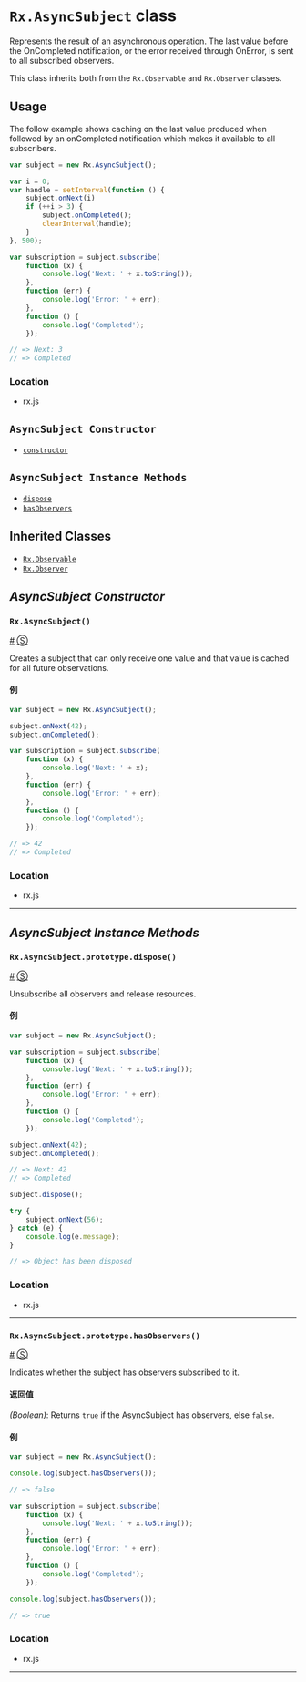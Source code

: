 # `Rx.AsyncSubject` class #

Represents the result of an asynchronous operation.  The last value before the OnCompleted notification, or the error received through OnError, is sent to all subscribed observers.

This class inherits both from the `Rx.Observable` and `Rx.Observer` classes.

## Usage ##

The follow example shows caching on the last value produced when followed by an onCompleted notification which makes it available to all subscribers.

```js
var subject = new Rx.AsyncSubject();

var i = 0;
var handle = setInterval(function () {
	subject.onNext(i)
	if (++i > 3) {
		subject.onCompleted();
		clearInterval(handle);
	}
}, 500);

var subscription = subject.subscribe(
    function (x) {
        console.log('Next: ' + x.toString());
    },
    function (err) {
        console.log('Error: ' + err);
    },
    function () {
        console.log('Completed');
    });

// => Next: 3
// => Completed
```

### Location

- rx.js

## `AsyncSubject Constructor` ##
- [`constructor`](#rxasyncsubject)

## `AsyncSubject Instance Methods` ##
- [`dispose`](#rxasyncsubjectprototypedispose)
- [`hasObservers`](#rxasyncsubjectprototypehasobservers)

## Inherited Classes ##
- [`Rx.Observable`](https://github.com/Reactive-Extensions/RxJS/blob/master/doc/core/observable.md)
- [`Rx.Observer`](https://github.com/Reactive-Extensions/RxJS/blob/master/doc/core/observer.md)

## _AsyncSubject Constructor_ ##

### <a id="rxasyncsubject"></a>`Rx.AsyncSubject()`
<a href="#rxasyncsubject">#</a> [&#x24C8;](https://github.com/Reactive-Extensions/RxJS/blob/master/src/core/subjects/asyncsubject.js#L33-L42 "View in source")

Creates a subject that can only receive one value and that value is cached for all future observations.

#### 例
```js
var subject = new Rx.AsyncSubject();

subject.onNext(42);
subject.onCompleted();

var subscription = subject.subscribe(
    function (x) {
        console.log('Next: ' + x);
    },
    function (err) {
        console.log('Error: ' + err);
    },
    function () {
        console.log('Completed');
    });

// => 42
// => Completed
```

### Location

- rx.js

* * *

## _AsyncSubject Instance Methods_ ##

### <a id="rxasyncsubjectprototypedispose"></a>`Rx.AsyncSubject.prototype.dispose()`
<a href="#rxasyncsubjectprototypedispose">#</a> [&#x24C8;](https://github.com/Reactive-Extensions/RxJS/blob/master/src/core/subjects/asyncsubject.js#L111-L116 "View in source")

Unsubscribe all observers and release resources.

#### 例
```js
var subject = new Rx.AsyncSubject();

var subscription = subject.subscribe(
    function (x) {
        console.log('Next: ' + x.toString());
    },
    function (err) {
        console.log('Error: ' + err);
    },
    function () {
        console.log('Completed');
    });

subject.onNext(42);
subject.onCompleted();

// => Next: 42
// => Completed

subject.dispose();

try {
	subject.onNext(56);
} catch (e) {
	console.log(e.message);
}

// => Object has been disposed
```

### Location

- rx.js

* * *

### <a id="rxasyncsubjectprototypehasobservers"></a>`Rx.AsyncSubject.prototype.hasObservers()`
<a href="#rxasyncsubjectprototypehasobservers">#</a> [&#x24C8;](https://github.com/Reactive-Extensions/RxJS/blob/master/src/core/subjects/asyncsubject.js#L49-L51 "View in source")

Indicates whether the subject has observers subscribed to it.

#### 返回值
*(Boolean)*: Returns `true` if the AsyncSubject has observers, else `false`.

#### 例
```js
var subject = new Rx.AsyncSubject();

console.log(subject.hasObservers());

// => false

var subscription = subject.subscribe(
    function (x) {
        console.log('Next: ' + x.toString());
    },
    function (err) {
        console.log('Error: ' + err);
    },
    function () {
        console.log('Completed');
    });

console.log(subject.hasObservers());

// => true
```

### Location

- rx.js

* * *
